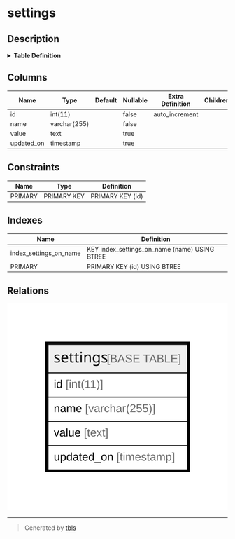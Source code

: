 # settings

## Description

<details>
<summary><strong>Table Definition</strong></summary>

```sql
CREATE TABLE `settings` (
  `id` int(11) NOT NULL AUTO_INCREMENT,
  `name` varchar(255) NOT NULL DEFAULT '',
  `value` text,
  `updated_on` timestamp NULL DEFAULT NULL,
  PRIMARY KEY (`id`),
  KEY `index_settings_on_name` (`name`)
) ENGINE=InnoDB DEFAULT CHARSET=latin1
```

</details>

## Columns

| Name | Type | Default | Nullable | Extra Definition | Children | Parents | Comment |
| ---- | ---- | ------- | -------- | --------------- | -------- | ------- | ------- |
| id | int(11) |  | false | auto_increment |  |  |  |
| name | varchar(255) |  | false |  |  |  |  |
| value | text |  | true |  |  |  |  |
| updated_on | timestamp |  | true |  |  |  |  |

## Constraints

| Name | Type | Definition |
| ---- | ---- | ---------- |
| PRIMARY | PRIMARY KEY | PRIMARY KEY (id) |

## Indexes

| Name | Definition |
| ---- | ---------- |
| index_settings_on_name | KEY index_settings_on_name (name) USING BTREE |
| PRIMARY | PRIMARY KEY (id) USING BTREE |

## Relations

![er](settings.svg)

---

> Generated by [tbls](https://github.com/k1LoW/tbls)
